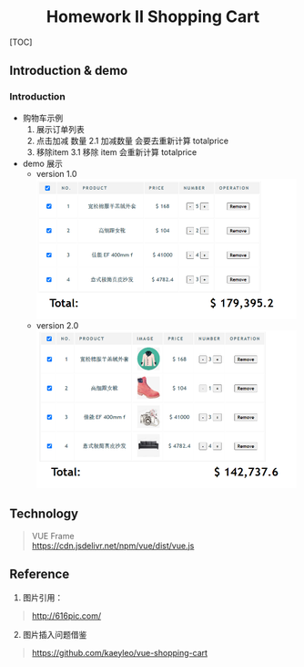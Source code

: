 # <center>Homework II Shopping Cart</center>

[TOC]

## Introduction & demo
### Introduction
- 购物车示例
    1. 展示订单列表
    2. 点击加减 数量
        2.1 加减数量 会要去重新计算 totalprice
    3. 移除item
        3.1 移除 item 会重新计算 totalprice
- demo 展示
    + version 1.0
![version 1.0](src/demo.png)
    + version 2.0
![version 1.0](src/demo2.png)
## Technology
> VUE Frame <br>
> https://cdn.jsdelivr.net/npm/vue/dist/vue.js

## Reference
1. 图片引用：
> http://616pic.com/

2. 图片插入问题借鉴
> https://github.com/kaeyleo/vue-shopping-cart
